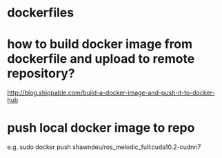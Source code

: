 # dockerfiles

# how to build docker image from dockerfile and upload to remote repository?

http://blog.shippable.com/build-a-docker-image-and-push-it-to-docker-hub

# push local docker image to repo
e.g. sudo docker push shawndeu/ros_melodic_full:cuda10.2-cudnn7